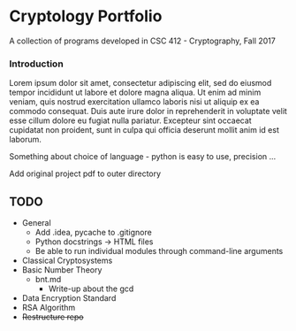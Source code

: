 # Cryptology Portfolio
A collection of programs developed in CSC 412 - Cryptography, Fall 2017

### Introduction

Lorem ipsum dolor sit amet, consectetur adipiscing elit, sed do eiusmod tempor 
incididunt ut labore et dolore magna aliqua. Ut enim ad minim veniam, quis 
nostrud exercitation ullamco laboris nisi ut aliquip ex ea commodo consequat. 
Duis aute irure dolor in reprehenderit in voluptate velit esse cillum dolore eu 
fugiat nulla pariatur. Excepteur sint occaecat cupidatat non proident, sunt in 
culpa qui officia deserunt mollit anim id est laborum.

Something about choice of language - python is easy to use, precision ...

Add original project pdf to outer directory 

## TODO
 - General
    - Add .idea, pycache to .gitignore
    - Python docstrings -> HTML files
    - Be able to run individual modules through command-line arguments
 - Classical Cryptosystems
 - Basic Number Theory
    - bnt.md
       - Write-up about the gcd
 - Data Encryption Standard
 - RSA Algorithm
 - ~~Restructure repo~~